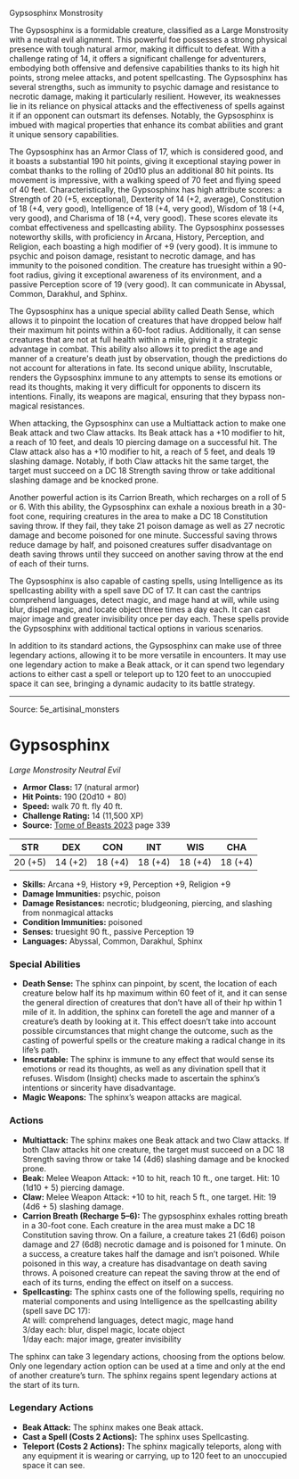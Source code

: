 <MonsterName/>Gypsosphinx</MonsterName>
<CreatureType/>Monstrosity</CreatureType>

<summary>The Gypsosphinx is a formidable creature, classified as a Large Monstrosity with a neutral evil alignment. This powerful foe possesses a strong physical presence with tough natural armor, making it difficult to defeat. With a challenge rating of 14, it offers a significant challenge for adventurers, embodying both offensive and defensive capabilities thanks to its high hit points, strong melee attacks, and potent spellcasting. The Gypsosphinx has several strengths, such as immunity to psychic damage and resistance to necrotic damage, making it particularly resilient. However, its weaknesses lie in its reliance on physical attacks and the effectiveness of spells against it if an opponent can outsmart its defenses. Notably, the Gypsosphinx is imbued with magical properties that enhance its combat abilities and grant it unique sensory capabilities.</summary>

<detail>

The Gypsosphinx has an Armor Class of 17, which is considered good, and it boasts a substantial 190 hit points, giving it exceptional staying power in combat thanks to the rolling of 20d10 plus an additional 80 hit points. Its movement is impressive, with a walking speed of 70 feet and flying speed of 40 feet. Characteristically, the Gypsosphinx has high attribute scores: a Strength of 20 (+5, exceptional), Dexterity of 14 (+2, average), Constitution of 18 (+4, very good), Intelligence of 18 (+4, very good), Wisdom of 18 (+4, very good), and Charisma of 18 (+4, very good). These scores elevate its combat effectiveness and spellcasting ability. The Gypsosphinx possesses noteworthy skills, with proficiency in Arcana, History, Perception, and Religion, each boasting a high modifier of +9 (very good). It is immune to psychic and poison damage, resistant to necrotic damage, and has immunity to the poisoned condition. The creature has truesight within a 90-foot radius, giving it exceptional awareness of its environment, and a passive Perception score of 19 (very good). It can communicate in Abyssal, Common, Darakhul, and Sphinx.

The Gypsosphinx has a unique special ability called Death Sense, which allows it to pinpoint the location of creatures that have dropped below half their maximum hit points within a 60-foot radius. Additionally, it can sense creatures that are not at full health within a mile, giving it a strategic advantage in combat. This ability also allows it to predict the age and manner of a creature's death just by observation, though the predictions do not account for alterations in fate. Its second unique ability, Inscrutable, renders the Gypsosphinx immune to any attempts to sense its emotions or read its thoughts, making it very difficult for opponents to discern its intentions. Finally, its weapons are magical, ensuring that they bypass non-magical resistances.

When attacking, the Gypsosphinx can use a Multiattack action to make one Beak attack and two Claw attacks. Its Beak attack has a +10 modifier to hit, a reach of 10 feet, and deals 10 piercing damage on a successful hit. The Claw attack also has a +10 modifier to hit, a reach of 5 feet, and deals 19 slashing damage. Notably, if both Claw attacks hit the same target, the target must succeed on a DC 18 Strength saving throw or take additional slashing damage and be knocked prone.

Another powerful action is its Carrion Breath, which recharges on a roll of 5 or 6. With this ability, the Gypsosphinx can exhale a noxious breath in a 30-foot cone, requiring creatures in the area to make a DC 18 Constitution saving throw. If they fail, they take 21 poison damage as well as 27 necrotic damage and become poisoned for one minute. Successful saving throws reduce damage by half, and poisoned creatures suffer disadvantage on death saving throws until they succeed on another saving throw at the end of each of their turns.

The Gypsosphinx is also capable of casting spells, using Intelligence as its spellcasting ability with a spell save DC of 17. It can cast the cantrips comprehend languages, detect magic, and mage hand at will, while using blur, dispel magic, and locate object three times a day each. It can cast major image and greater invisibility once per day each. These spells provide the Gypsosphinx with additional tactical options in various scenarios.

In addition to its standard actions, the Gypsosphinx can make use of three legendary actions, allowing it to be more versatile in encounters. It may use one legendary action to make a Beak attack, or it can spend two legendary actions to either cast a spell or teleport up to 120 feet to an unoccupied space it can see, bringing a dynamic audacity to its battle strategy.</detail>



---

Source: 5e_artisinal_monsters

# Gypsosphinx

*Large* *Monstrosity* *Neutral Evil*

- **Armor Class:** 17 (natural armor)
- **Hit Points:** 190 (20d10 + 80)
- **Speed:** walk 70 ft. fly 40 ft.
- **Challenge Rating:** 14 (11,500 XP)
- **Source:** [Tome of Beasts 2023](https://koboldpress.com/kpstore/product/tome-of-beasts-1-2023-edition/) page 339

| STR | DEX | CON | INT | WIS | CHA |
| --- | --- | --- | --- | --- | --- |
| 20 (+5) | 14 (+2) | 18 (+4) | 18 (+4) | 18 (+4) | 18 (+4) |

- **Skills:** Arcana +9, History +9, Perception +9, Religion +9
- **Damage Immunities:** psychic, poison
- **Damage Resistances:** necrotic; bludgeoning, piercing, and slashing from nonmagical attacks
- **Condition Immunities:** poisoned
- **Senses:** truesight 90 ft., passive Perception 19
- **Languages:** Abyssal, Common, Darakhul, Sphinx

### Special Abilities

- **Death Sense:** The sphinx can pinpoint, by scent, the location of each creature below half its hp maximum within 60 feet of it, and it can sense the general direction of creatures that don’t have all of their hp within 1 mile of it. In addition, the sphinx can foretell the age and manner of a creature’s death by looking at it. This effect doesn’t take into account possible circumstances that might change the outcome, such as the casting of powerful spells or the creature making a radical change in its life’s path.
- **Inscrutable:** The sphinx is immune to any effect that would sense its emotions or read its thoughts, as well as any divination spell that it refuses. Wisdom (Insight) checks made to ascertain the sphinx’s intentions or sincerity have disadvantage.
- **Magic Weapons:** The sphinx’s weapon attacks are magical.

### Actions

- **Multiattack:** The sphinx makes one Beak attack and two Claw attacks. If both Claw attacks hit one creature, the target must succeed on a DC 18 Strength saving throw or take 14 (4d6) slashing damage and be knocked prone.
- **Beak:** Melee Weapon Attack: +10 to hit, reach 10 ft., one target. Hit: 10 (1d10 + 5) piercing damage.
- **Claw:** Melee Weapon Attack: +10 to hit, reach 5 ft., one target. Hit: 19 (4d6 + 5) slashing damage.
- **Carrion Breath (Recharge 5–6):** The gypsosphinx exhales rotting breath in a 30-foot cone. Each creature in the area must make a DC 18 Constitution saving throw. On a failure, a creature takes 21 (6d6) poison damage and 27 (6d8) necrotic damage and is poisoned for 1 minute. On a success, a creature takes half the damage and isn’t poisoned. While poisoned in this way, a creature has disadvantage on death saving throws. A poisoned creature can repeat the saving throw at the end of each of its turns, ending the effect on itself on a success.
- **Spellcasting:** The sphinx casts one of the following spells, requiring no material components and using Intelligence as the spellcasting ability (spell save DC 17):<br>At will: comprehend languages, detect magic, mage hand<br>3/day each: blur, dispel magic, locate object<br>1/day each: major image, greater invisibility

The sphinx can take 3 legendary actions, choosing from the options below. Only one legendary action option can be used at a time and only at the end of another creature’s turn. The sphinx regains spent legendary actions at the start of its turn.

### Legendary Actions

- **Beak Attack:** The sphinx makes one Beak attack.
- **Cast a Spell (Costs 2 Actions):** The sphinx uses Spellcasting.
- **Teleport (Costs 2 Actions):** The sphinx magically teleports, along with any equipment it is wearing or carrying, up to 120 feet to an unoccupied space it can see.


